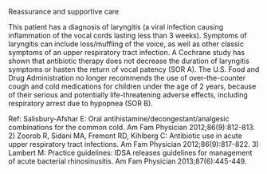 Reassurance and supportive care

This patient has a diagnosis of laryngitis (a viral infection causing inflammation of the vocal cords lasting less than 3 weeks). Symptoms of laryngitis can include loss/muffling of the voice, as well as other classic symptoms of an upper respiratory tract infection. A Cochrane study has shown that antibiotic therapy does not decrease the duration of laryngitis symptoms or hasten the return of vocal patency (SOR A). The U.S. Food and Drug Administration no longer recommends the use of over-the-counter cough and cold medications for children under the age of 2 years, because of their serious and potentially life-threatening adverse effects, including respiratory arrest due to hypopnea (SOR B).

Ref: Salisbury-Afshar E: Oral antihistamine/decongestant/analgesic combinations for the common cold. Am Fam Physician 2012;86(9):812-813. 2) Zoorob R, Sidani MA, Fremont RD, Kihlberg C: Antibiotic use in acute upper respiratory tract infections. Am Fam Physician 2012;86(9):817-822. 3) Lambert M: Practice guidelines: IDSA releases guidelines for management of acute bacterial rhinosinusitis. Am Fam Physician 2013;87(6):445-449.